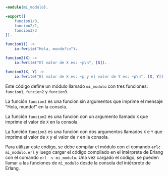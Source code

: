 ```erlang
-module(mi_modulo).

-export([
    funcion1/0,
    funcion2/1,
    funcion3/2
]).

funcion1() ->
    io:fwrite("Hola, mundo!\n").

funcion2(X) ->
    io:fwrite("El valor de X es: ~p\n", [X]).

funcion3(X, Y) ->
    io:fwrite("El valor de X es: ~p y el valor de Y es: ~p\n", [X, Y]).
```

Este código define un módulo llamado `mi_modulo` con tres funciones: `funcion1`, `funcion2` y `funcion3`.

La función `funcion1` es una función sin argumentos que imprime el mensaje "Hola, mundo!" en la consola.

La función `funcion2` es una función con un argumento llamado `X` que imprime el valor de `X` en la consola.

La función `funcion3` es una función con dos argumentos llamados `X` e `Y` que imprime el valor de `X` y el valor de `Y` en la consola.

Para utilizar este código, se debe compilar el módulo con el comando `erlc mi_modulo.erl` y luego cargar el código compilado en el intérprete de Erlang con el comando `erl -s mi_modulo`. Una vez cargado el código, se pueden llamar a las funciones de `mi_modulo` desde la consola del intérprete de Erlang.